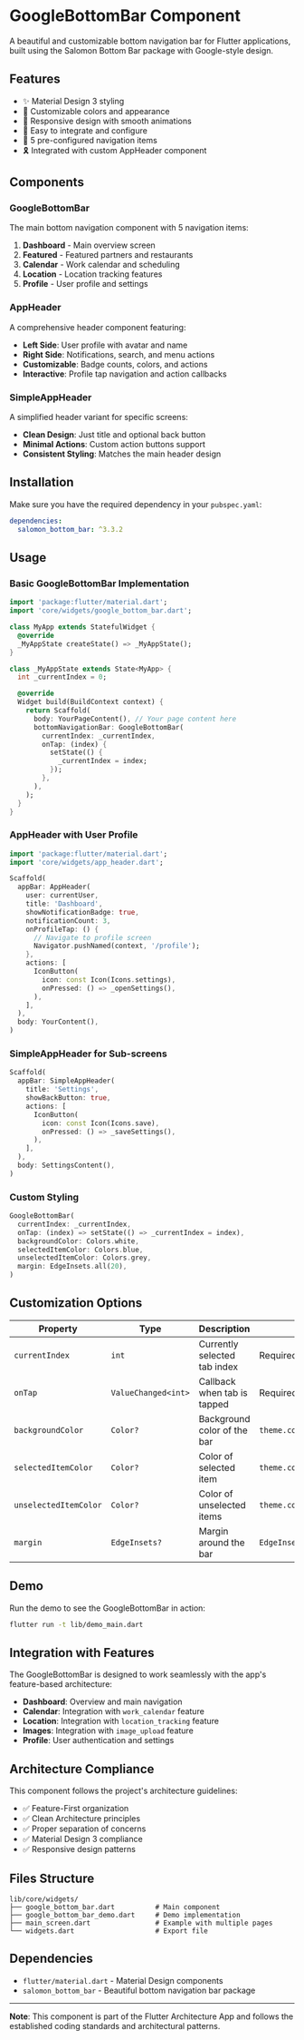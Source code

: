 # GoogleBottomBar Component

A beautiful and customizable bottom navigation bar for Flutter applications, built using the Salomon Bottom Bar package with Google-style design.

## Features

- ✨ Material Design 3 styling
- 🎨 Customizable colors and appearance
- 📱 Responsive design with smooth animations
- 🔧 Easy to integrate and configure
- 🎯 5 pre-configured navigation items
- 🎗️ Integrated with custom AppHeader component

## Components

### GoogleBottomBar
The main bottom navigation component with 5 navigation items:

1. **Dashboard** - Main overview screen
2. **Featured** - Featured partners and restaurants
3. **Calendar** - Work calendar and scheduling
4. **Location** - Location tracking features
5. **Profile** - User profile and settings

### AppHeader
A comprehensive header component featuring:

- **Left Side**: User profile with avatar and name
- **Right Side**: Notifications, search, and menu actions
- **Customizable**: Badge counts, colors, and actions
- **Interactive**: Profile tap navigation and action callbacks

### SimpleAppHeader
A simplified header variant for specific screens:

- **Clean Design**: Just title and optional back button
- **Minimal Actions**: Custom action buttons support
- **Consistent Styling**: Matches the main header design

## Installation

Make sure you have the required dependency in your `pubspec.yaml`:

```yaml
dependencies:
  salomon_bottom_bar: ^3.3.2
```

## Usage

### Basic GoogleBottomBar Implementation

```dart
import 'package:flutter/material.dart';
import 'core/widgets/google_bottom_bar.dart';

class MyApp extends StatefulWidget {
  @override
  _MyAppState createState() => _MyAppState();
}

class _MyAppState extends State<MyApp> {
  int _currentIndex = 0;

  @override
  Widget build(BuildContext context) {
    return Scaffold(
      body: YourPageContent(), // Your page content here
      bottomNavigationBar: GoogleBottomBar(
        currentIndex: _currentIndex,
        onTap: (index) {
          setState(() {
            _currentIndex = index;
          });
        },
      ),
    );
  }
}
```

### AppHeader with User Profile

```dart
import 'package:flutter/material.dart';
import 'core/widgets/app_header.dart';

Scaffold(
  appBar: AppHeader(
    user: currentUser,
    title: 'Dashboard',
    showNotificationBadge: true,
    notificationCount: 3,
    onProfileTap: () {
      // Navigate to profile screen
      Navigator.pushNamed(context, '/profile');
    },
    actions: [
      IconButton(
        icon: const Icon(Icons.settings),
        onPressed: () => _openSettings(),
      ),
    ],
  ),
  body: YourContent(),
)
```

### SimpleAppHeader for Sub-screens

```dart
Scaffold(
  appBar: SimpleAppHeader(
    title: 'Settings',
    showBackButton: true,
    actions: [
      IconButton(
        icon: const Icon(Icons.save),
        onPressed: () => _saveSettings(),
      ),
    ],
  ),
  body: SettingsContent(),
)
```

### Custom Styling

```dart
GoogleBottomBar(
  currentIndex: _currentIndex,
  onTap: (index) => setState(() => _currentIndex = index),
  backgroundColor: Colors.white,
  selectedItemColor: Colors.blue,
  unselectedItemColor: Colors.grey,
  margin: EdgeInsets.all(20),
)
```

## Customization Options

| Property | Type | Description | Default |
|----------|------|-------------|---------|
| `currentIndex` | `int` | Currently selected tab index | Required |
| `onTap` | `ValueChanged<int>` | Callback when tab is tapped | Required |
| `backgroundColor` | `Color?` | Background color of the bar | `theme.colorScheme.surface` |
| `selectedItemColor` | `Color?` | Color of selected item | `theme.colorScheme.primary` |
| `unselectedItemColor` | `Color?` | Color of unselected items | `theme.colorScheme.onSurfaceVariant` |
| `margin` | `EdgeInsets?` | Margin around the bar | `EdgeInsets.all(16)` |

## Demo

Run the demo to see the GoogleBottomBar in action:

```bash
flutter run -t lib/demo_main.dart
```

## Integration with Features

The GoogleBottomBar is designed to work seamlessly with the app's feature-based architecture:

- **Dashboard**: Overview and main navigation
- **Calendar**: Integration with `work_calendar` feature
- **Location**: Integration with `location_tracking` feature  
- **Images**: Integration with `image_upload` feature
- **Profile**: User authentication and settings

## Architecture Compliance

This component follows the project's architecture guidelines:

- ✅ Feature-First organization
- ✅ Clean Architecture principles
- ✅ Proper separation of concerns
- ✅ Material Design 3 compliance
- ✅ Responsive design patterns

## Files Structure

```
lib/core/widgets/
├── google_bottom_bar.dart          # Main component
├── google_bottom_bar_demo.dart     # Demo implementation
├── main_screen.dart                # Example with multiple pages
└── widgets.dart                    # Export file
```

## Dependencies

- `flutter/material.dart` - Material Design components
- `salomon_bottom_bar` - Beautiful bottom navigation bar package

---

**Note**: This component is part of the Flutter Architecture App and follows the established coding standards and architectural patterns.
